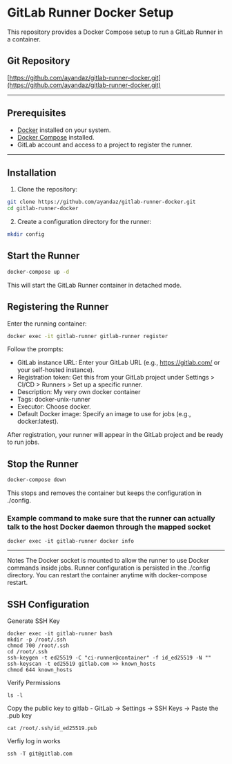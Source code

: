 # GitLab Runner Docker Setup

This repository provides a Docker Compose setup to run a GitLab Runner in a container.

## Git Repository

[https://github.com/ayandaz/gitlab-runner-docker.git](https://github.com/ayandaz/gitlab-runner-docker.git)

---

## Prerequisites

- [Docker](https://www.docker.com/get-started) installed on your system.
- [Docker Compose](https://docs.docker.com/compose/install/) installed.
- GitLab account and access to a project to register the runner.

---

## Installation

1. Clone the repository:

```bash
git clone https://github.com/ayandaz/gitlab-runner-docker.git
cd gitlab-runner-docker
```

2. Create a configuration directory for the runner:

```bash
mkdir config
```
## Start the Runner
```bash
docker-compose up -d
```
This will start the GitLab Runner container in detached mode.

## Registering the Runner
Enter the running container:
```bash
docker exec -it gitlab-runner gitlab-runner register
```
Follow the prompts:

- GitLab instance URL: Enter your GitLab URL (e.g., https://gitlab.com/ or your self-hosted instance).
- Registration token: Get this from your GitLab project under Settings > CI/CD > Runners > Set up a specific runner.
- Description: My very own docker container
- Tags: docker-unix-runner
- Executor: Choose docker.
- Default Docker image: Specify an image to use for jobs (e.g., docker:latest).

After registration, your runner will appear in the GitLab project and be ready to run jobs.

## Stop the Runner
```bash
docker-compose down
```
This stops and removes the container but keeps the configuration in ./config.

### Example command to make sure that the runner can actually talk to the host Docker daemon through the mapped socket
```
docker exec -it gitlab-runner docker info
```
---
Notes
The Docker socket is mounted to allow the runner to use Docker commands inside jobs.
Runner configuration is persisted in the ./config directory.
You can restart the container anytime with docker-compose restart.

## SSH Configuration
Generate SSH Key
```
docker exec -it gitlab-runner bash
mkdir -p /root/.ssh
chmod 700 /root/.ssh
cd /root/.ssh
ssh-keygen -t ed25519 -C "ci-runner@container" -f id_ed25519 -N ""
ssh-keyscan -t ed25519 gitlab.com >> known_hosts
chmod 644 known_hosts
```
Verify Permissions
```
ls -l
```
Copy the public key to gitlab - GitLab → Settings → SSH Keys → Paste the .pub key
```
cat /root/.ssh/id_ed25519.pub
```
Verfiy log in works
```
ssh -T git@gitlab.com
```
